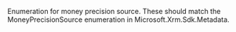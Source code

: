 
Enumeration for money precision source. These should match the MoneyPrecisionSource enumeration in Microsoft.Xrm.Sdk.Metadata.
